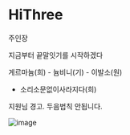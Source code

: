 # HiThree
주인장

지금부터 끝말잇기를 시작하겠다


게르마늄(희) - 늄비니(기) - 이발소(원)
- 소리소문없이사라지다(희)

지원님 경고. 두음법칙 안됩니다.

![image](https://github.com/user-attachments/assets/71a5dbed-b436-4abe-83c9-fc518f1463c6)
